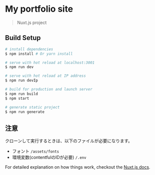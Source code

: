 # My portfolio site

> Nuxt.js project

## Build Setup

``` bash
# install dependencies
$ npm install # Or yarn install

# serve with hot reload at localhost:3001
$ npm run dev

# serve with hot reload at IP address
$ npm run devIp

# build for production and launch server
$ npm run build
$ npm start

# generate static project
$ npm run generate
```

## 注意
クローンして実行するときは、以下のファイルが必要になります。
- フォント
`/assets/fonts` 
- 環境変数(contentfulのIDが必要)
`/.env`

For detailed explanation on how things work, checkout the [Nuxt.js docs](https://github.com/nuxt/nuxt.js).
